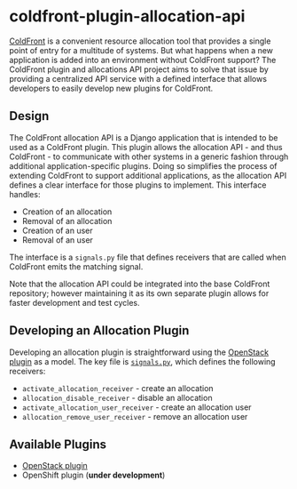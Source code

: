# coldfront-plugin-allocation-api

[ColdFront](https://github.com/ubccr/coldfront) is a convenient resource allocation tool that provides a single point of entry for a multitude of systems. But what happens when a new application is added into an environment without ColdFront support? The ColdFront plugin and allocations API project aims to solve that issue by providing a centralized API service with a defined interface that allows developers to easily develop new plugins for ColdFront.

## Design

The ColdFront allocation API is a Django application that is intended to be used as a ColdFront plugin. This plugin allows the allocation API - and thus ColdFront -  to communicate with other systems in a generic fashion through additional application-specific plugins. Doing so simplifies the process of extending ColdFront to support additional applications, as the allocation API defines a clear interface for those plugins to implement. This interface handles:

* Creation of an allocation
* Removal of an allocation
* Creation of an user
* Removal of an user

The interface is a `signals.py` file that defines receivers that are called when ColdFront emits the matching signal.

Note that the allocation API could be integrated into the base ColdFront repository; however maintaining it as its own separate plugin allows for faster development and test cycles.

## Developing an Allocation Plugin

Developing an allocation plugin is straightforward using the [OpenStack plugin](https://github.com/nerc-project/coldfront-plugin-openstack) as a model. The key file is [`signals.py`](https://github.com/nerc-project/coldfront-plugin-openstack/blob/main/src/coldfront_plugin_openstack/signals.py), which defines the following receivers:

* `activate_allocation_receiver` - create an allocation
* `allocation_disable_receiver` - disable an allocation
* `activate_allocation_user_receiver` - create an allocation user
* `allocation_remove_user_receiver` - remove an allocation user

## Available Plugins

* [OpenStack plugin](https://github.com/nerc-project/coldfront-plugin-openstack)
* OpenShift plugin (**under development**)